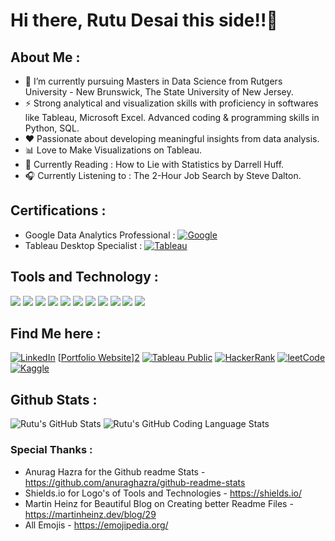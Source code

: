 # Hi there, Rutu Desai this side!!👋
<!--
**rutudesai/rutudesai** is a ✨ _special_ ✨ repository because its `README.md` (this file) appears on your GitHub profile.

Here are some ideas to get you started:

- 🔭 I’m currently working on ...
- 🌱 I’m currently learning ...
- 👯 I’m looking to collaborate on ...
- 🤔 I’m looking for help with ...
- 💬 Ask me about ...
- 📫 How to reach me: ...
- 😄 Pronouns: ...
- ⚡ Fun fact: ...
-->
## About Me :
- 🌱 I’m currently pursuing Masters in Data Science from Rutgers University - New Brunswick, The State University of New Jersey.
- ⚡ Strong analytical and visualization skills with proficiency in softwares like Tableau, Microsoft Excel. Advanced coding & programming skills in Python, SQL.
- ❤️ Passionate about developing meaningful insights from data analysis.
- 📊 Love to Make Visualizations on Tableau.
- 📖 Currently Reading : How to Lie with Statistics by Darrell Huff.
- 🎧 Currently Listening to : The 2-Hour Job Search by Steve Dalton.

## Certifications :
- Google Data Analytics Professional : [![Google](https://img.shields.io/badge/Google-informational?style=flat&logo=google&logoColor=white&color=blue)][1.1] 
- Tableau Desktop Specialist : [![Tableau](https://img.shields.io/badge/Tableau-informational?style=flat&logo=tableau&logoColor=white&color=blue)][2.1]

[1.1]: https://www.credly.com/badges/fe9ce3f9-73ca-47dd-9231-b5fdcf1484da/public_url
[2.1]: https://www.credly.com/badges/79ec8129-d5e9-4b2b-9186-ae457d3648c6/public_url

## Tools and Technology :
![](https://img.shields.io/badge/Python-informational?style=flat&logo=python&logoColor=white&color=blueviolet)
![](https://img.shields.io/badge/R-informational?style=flat&logo=r&logoColor=white&color=blueviolet)
![](https://img.shields.io/badge/Tableau-informational?style=flat&logo=tableau&logoColor=white&color=blueviolet)
![](https://img.shields.io/badge/SQL-informational?style=flat&logo=mysql&logoColor=white&color=blueviolet)
![](https://img.shields.io/badge/Streamlit-informational?style=flat&logo=streamlit&logoColor=white&color=blueviolet)
![](https://img.shields.io/badge/RegressionAnalysis-informational?style=flat&logo=regression&logoColor=white&color=blueviolet)
![](https://img.shields.io/badge/NaturalLanguageProcessing-informational?style=flat&logo=nlp&logoColor=white&color=blueviolet)
![](https://img.shields.io/badge/MicrosoftExcel-informational?style=flat&logo=microsoftexcel&logoColor=white&color=blueviolet)
![](https://img.shields.io/badge/HTML-informational?style=flat&logo=html5&logoColor=white&color=blueviolet)
![](https://img.shields.io/badge/CSS-informational?style=flat&logo=css3&logoColor=white&color=blueviolet)
![](https://img.shields.io/badge/AdobeXD-informational?style=flat&logo=adobexd&logoColor=white&color=blueviolet)

## Find Me here :
[![LinkedIn](https://img.shields.io/badge/LinkedIn-informational?style=flat&logo=linkedin&logoColor=white&color=blue)][1]
[[Portfolio Website](https://img.shields.io/badge/Website-informational?style=flat&logo=googlechrome&logoColor=white&color=blue)][2]
[![Tableau Public](https://img.shields.io/badge/Tableau-informational?style=flat&logo=tableau&logoColor=white&color=blueviolet)][3]
[![HackerRank](https://img.shields.io/badge/HackerRank-informational?style=flat&logo=hackerrank&logoColor=white&color=green)][4]
[![leetCode](https://img.shields.io/badge/leetCode-informational?style=flat&logo=leetcode&logoColor=white&color=orange)][5]
[![Kaggle](https://img.shields.io/badge/Kaggle-informational?style=flat&logo=kaggle&logoColor=white&color=9cf)][6]
<!--[![Twitter][7.2]][7]-->

<!-- Links to your social media accounts -->

[1]: https://www.linkedin.com/in/rutudesai2903/
[2]: https://rutudesai.github.io/
[3]: https://public.tableau.com/app/profile/rutu8663#!/
[4]: https://www.hackerrank.com/rutudesai2903?hr_r=1
[5]: https://leetcode.com/rutudesai2903/
[6]: https://www.kaggle.com/rutudesai29
<!--[7]:-->

## Github Stats :
![Rutu's GitHub Stats](https://github-readme-stats.vercel.app/api?username=rutudesai&show_icons=true&theme=radical)
![Rutu's GitHub Coding Language Stats](https://github-readme-stats.vercel.app/api/top-langs/?username=rutudesai&theme=radical&layout=compact)


### Special Thanks :
- Anurag Hazra for the Github readme Stats - https://github.com/anuraghazra/github-readme-stats
- Shields.io for Logo's of Tools and Technologies - https://shields.io/
- Martin Heinz for Beautiful Blog on Creating better Readme Files - https://martinheinz.dev/blog/29
- All Emojis - https://emojipedia.org/